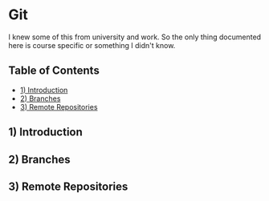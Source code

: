 # Git <!-- omit in toc -->

I knew some of this from university and work. So the only thing documented here is course specific or something I didn't know.

## Table of Contents <!-- omit in toc -->

- [1) Introduction](#1-introduction)
- [2) Branches](#2-branches)
- [3) Remote Repositories](#3-remote-repositories)

## 1) Introduction

## 2) Branches

## 3) Remote Repositories

